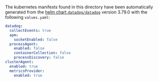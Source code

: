 The kubernetes manifests found in this directory have been automatically generated
from the [helm chart `datadog/datadog`](https://github.com/DataDog/helm-charts/tree/master/charts/datadog)
version 3.79.0 with the following `values.yaml`:

```yaml
datadog:
  collectEvents: true
  apm:
    socketEnabled: false
  processAgent:
    enabled: false
    containerCollection: false
    processDiscovery: false
clusterAgent:
  enabled: true
  metricsProvider:
    enabled: true
```
